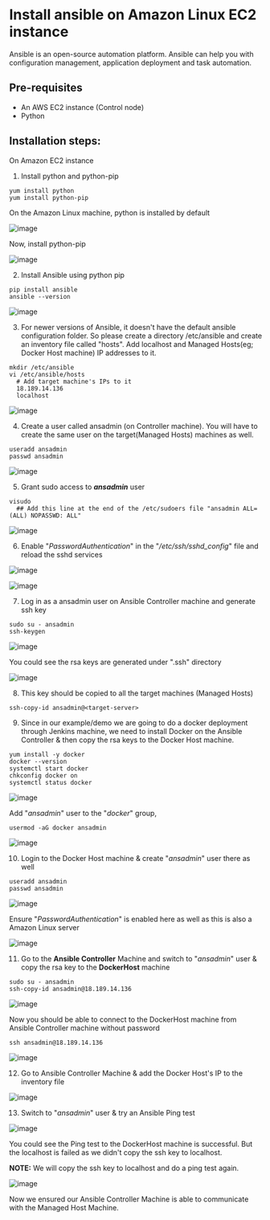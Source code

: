 # Install ansible on Amazon Linux EC2 instance

Ansible is an open-source automation platform. Ansible can help you with configuration management, application deployment and task automation.

## Pre-requisites
* An AWS EC2 instance (Control node)
* Python

## Installation steps:
On Amazon EC2 instance

1. Install python and python-pip

```
yum install python
yum install python-pip
```

On the Amazon Linux machine, python is installed by default

![image](https://user-images.githubusercontent.com/90503660/138581347-79b4adb9-64d1-49a6-879a-3b90d9d39d8a.png)

Now, install python-pip

![image](https://user-images.githubusercontent.com/90503660/138581362-921ed61b-53fd-43f8-8047-6ba5446746d8.png)

2. Install Ansible using python pip

```
pip install ansible
ansible --version
```

![image](https://user-images.githubusercontent.com/90503660/138581444-8988c8f1-5d02-4890-9aa1-d8a068d3fea5.png)

3. For newer versions of Ansible, it doesn't have the default ansible configuration folder. So please create a directory /etc/ansible and create an inventory file called "hosts". Add localhost and Managed Hosts(eg; Docker Host machine) IP addresses to it.

```
mkdir /etc/ansible
vi /etc/ansible/hosts
  # Add target machine's IPs to it
  18.189.14.136
  localhost
```

![image](https://user-images.githubusercontent.com/90503660/138581514-95af2390-5322-4c06-be5e-c03c18f6c46f.png)

4. Create a user called ansadmin (on Controller machine). You will have to create the same user on the target(Managed Hosts) machines as well.

```
useradd ansadmin
passwd ansadmin
```

![image](https://user-images.githubusercontent.com/90503660/138581577-deb0cda3-e280-4afd-a646-a1e624a8fa44.png)

5. Grant sudo access to **_ansadmin_** user

```
visudo
  ## Add this line at the end of the /etc/sudoers file "ansadmin ALL=(ALL) NOPASSWD: ALL"
```

![image](https://user-images.githubusercontent.com/90503660/138581740-508b5412-b96f-463e-8ee2-38a553804759.png)

6. Enable "_PasswordAuthentication_" in the "_/etc/ssh/sshd_config_" file and reload the sshd services

![image](https://user-images.githubusercontent.com/90503660/138581901-1f702597-9176-4192-a1d2-364b8f976ca2.png)

![image](https://user-images.githubusercontent.com/90503660/138581950-c08dbef4-b36f-4e09-a249-e07236c03151.png)

7. Log in as a ansadmin user on Ansible Controller machine and generate ssh key

```
sudo su - ansadmin
ssh-keygen
```

![image](https://user-images.githubusercontent.com/90503660/138581971-5f30a32f-3edd-43be-8c5d-eab7a6f4dbc9.png)

You could see the rsa keys are generated under ".ssh" directory

![image](https://user-images.githubusercontent.com/90503660/138581985-eda1d587-02f7-4c16-9fa5-776e53a806cb.png)

8. This key should be copied to all the target machines (Managed Hosts)

```
ssh-copy-id ansadmin@<target-server>
```

9. Since in our example/demo we are going to do a docker deployment through Jenkins machine, we need to install Docker on the Ansible Controller & then copy the rsa keys to the Docker Host machine.

```
yum install -y docker
docker --version
systemctl start docker
chkconfig docker on
systemctl status docker
```

![image](https://user-images.githubusercontent.com/90503660/138582132-a3187f68-602c-4934-8aca-fa10b351da40.png)

Add "_ansadmin_" user to the "_docker_" group,

```
usermod -aG docker ansadmin
```

![image](https://user-images.githubusercontent.com/90503660/138582166-b7100aeb-b2b6-46a3-acdd-5a7a17f55bb9.png)

10. Login to the Docker Host machine & create "_ansadmin_" user there as well

```
useradd ansadmin
passwd ansadmin
```

![image](https://user-images.githubusercontent.com/90503660/138582308-eb77a936-c34f-4e50-9464-b3fac7d1b721.png)

Ensure "_PasswordAuthentication_" is enabled here as well as this is also a Amazon Linux server

![image](https://user-images.githubusercontent.com/90503660/138582328-ba30dd21-b349-467b-b9d6-a392d5f492a3.png)

11. Go to the **Ansible Controller** Machine and switch to "_ansadmin_" user & copy the rsa key to the **DockerHost** machine 

```
sudo su - ansadmin
ssh-copy-id ansadmin@18.189.14.136
```

![image](https://user-images.githubusercontent.com/90503660/138582491-b2cc94d6-48a3-49af-b0e1-e2bee69836fd.png)

Now you should be able to connect to the DockerHost machine from Ansible Controller machine without password

```
ssh ansadmin@18.189.14.136
```
![image](https://user-images.githubusercontent.com/90503660/138582532-7f8d187a-851b-4dbc-a297-cab656ffe951.png)

12. Go to Ansible Controller Machine & add the Docker Host's IP to the inventory file

![image](https://user-images.githubusercontent.com/90503660/138582708-7c5c355b-bb6a-4fdf-ba43-f3d1da0cece1.png)

13. Switch to "_ansadmin_" user & try an Ansible Ping test

![image](https://user-images.githubusercontent.com/90503660/138582743-9ce800ac-b81f-4a6b-9f20-e50b24d921c6.png)

You could see the Ping test to the DockerHost machine is successful. But the localhost is failed as we didn't copy the ssh key to localhost.

**NOTE:**
We will copy the ssh key to localhost and do a ping test again.

![image](https://user-images.githubusercontent.com/90503660/138582798-48ee91f6-9d78-4e2f-8fb0-077780f7a35a.png)

Now we ensured our Ansible Controller Machine is able to communicate with the Managed Host Machine.
